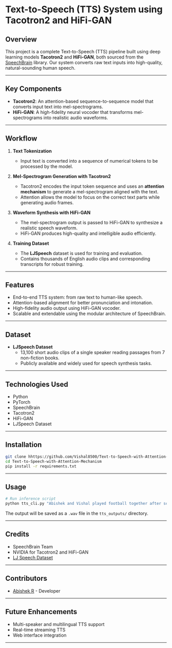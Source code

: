 
# Text-to-Speech (TTS) System using Tacotron2 and HiFi-GAN

## Overview

This project is a complete Text-to-Speech (TTS) pipeline built using deep learning models **Tacotron2** and **HiFi-GAN**, both sourced from the [SpeechBrain](https://speechbrain.readthedocs.io/) library. Our system converts raw text inputs into high-quality, natural-sounding human speech.

---

## Key Components

- **Tacotron2**: An attention-based sequence-to-sequence model that converts input text into mel-spectrograms.
- **HiFi-GAN**: A high-fidelity neural vocoder that transforms mel-spectrograms into realistic audio waveforms.

---

## Workflow

1. **Text Tokenization**
   - Input text is converted into a sequence of numerical tokens to be processed by the model.

2. **Mel-Spectrogram Generation with Tacotron2**
   - Tacotron2 encodes the input token sequence and uses an **attention mechanism** to generate a mel-spectrogram aligned with the text.
   - Attention allows the model to focus on the correct text parts while generating audio frames.

3. **Waveform Synthesis with HiFi-GAN**
   - The mel-spectrogram output is passed to HiFi-GAN to synthesize a realistic speech waveform.
   - HiFi-GAN produces high-quality and intelligible audio efficiently.

4. **Training Dataset**
   - The **LJSpeech** dataset is used for training and evaluation.
   - Contains thousands of English audio clips and corresponding transcripts for robust training.

---

## Features

- End-to-end TTS system: from raw text to human-like speech.
- Attention-based alignment for better pronunciation and intonation.
- High-fidelity audio output using HiFi-GAN vocoder.
- Scalable and extendable using the modular architecture of SpeechBrain.

---

## Dataset

- **LJSpeech Dataset**
  - 13,100 short audio clips of a single speaker reading passages from 7 non-fiction books.
  - Publicly available and widely used for speech synthesis tasks.

---

## Technologies Used

- Python
- PyTorch
- SpeechBrain
- Tacotron2
- HiFi-GAN
- LJSpeech Dataset

---

## Installation

```bash
git clone hhttps://github.com/Vishal8500/Text-to-Speech-with-Attention-Mechanism
cd Text-to-Speech-with-Attention-Mechanism
pip install -r requirements.txt
```

---

## Usage

```python
# Run inference script
python tts_cli.py "Abishek and Vishal played football together after school. They laughed and cheered as they scored goals against their friends."  
```

The output will be saved as a `.wav` file in the `tts_outputs/` directory.

---

## Credits

- SpeechBrain Team
- NVIDIA for Tacotron2 and HiFi-GAN
- [LJ Speech Dataset](https://keithito.com/LJ-Speech-Dataset/)

---

## Contributors

- [Abishek R](https://github.com/Abishek7952) - Developer

---

## Future Enhancements

- Multi-speaker and multilingual TTS support
- Real-time streaming TTS
- Web interface integration

---

